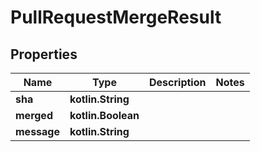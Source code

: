 
# PullRequestMergeResult

## Properties
Name | Type | Description | Notes
------------ | ------------- | ------------- | -------------
**sha** | **kotlin.String** |  | 
**merged** | **kotlin.Boolean** |  | 
**message** | **kotlin.String** |  | 



